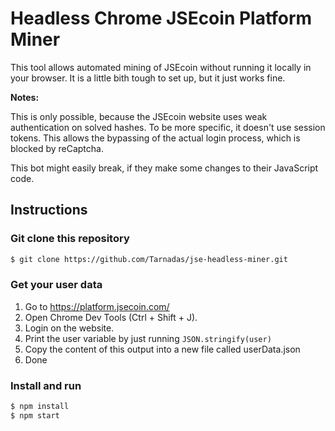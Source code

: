 # Headless Chrome JSEcoin Platform Miner

This tool allows automated mining of JSEcoin without running it locally in your browser. It is a little bith tough to set up, but it just works fine.

**Notes:**

This is only possible, because the JSEcoin website uses weak authentication on solved hashes. To be more specific, it doesn't use session tokens. This allows the bypassing of the actual login process, which is blocked by reCaptcha.

This bot might easily break, if they make some changes to their JavaScript code.

## Instructions

### Git clone this repository

```bash
$ git clone https://github.com/Tarnadas/jse-headless-miner.git
```

### Get your user data

1. Go to https://platform.jsecoin.com/
2. Open Chrome Dev Tools (Ctrl + Shift + J).
3. Login on the website.
4. Print the user variable by just running `JSON.stringify(user)`
5. Copy the content of this output into a new file called userData.json
6. Done

### Install and run

```bash
$ npm install
$ npm start
```